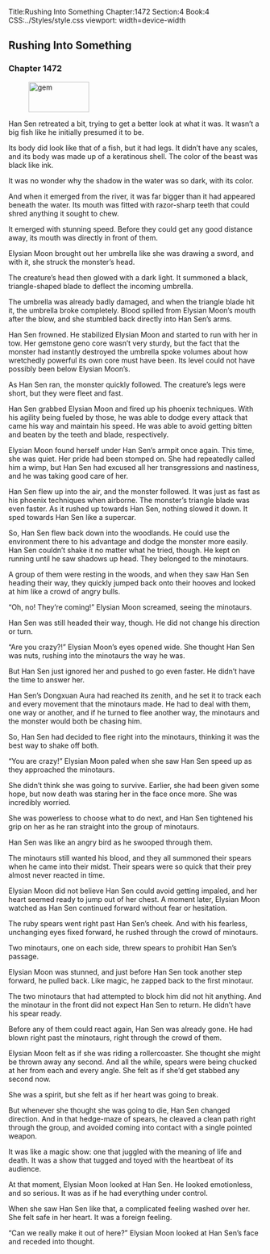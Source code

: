 Title:Rushing Into Something 
Chapter:1472 
Section:4 
Book:4 
CSS:../Styles/style.css 
viewport: width=device-width
  
## Rushing Into Something
### Chapter 1472 
<figure>
	<img src="../Images/gem.gif" alt="gem" id="gem" width="120" height="60" />
</figure>
  

  
  Han Sen retreated a bit, trying to get a better look at what it was. It wasn’t a big fish like he initially presumed it to be.

Its body did look like that of a fish, but it had legs. It didn’t have any scales, and its body was made up of a keratinous shell. The color of the beast was black like ink.

It was no wonder why the shadow in the water was so dark, with its color.

And when it emerged from the river, it was far bigger than it had appeared beneath the water. Its mouth was fitted with razor-sharp teeth that could shred anything it sought to chew.

It emerged with stunning speed. Before they could get any good distance away, its mouth was directly in front of them.

Elysian Moon brought out her umbrella like she was drawing a sword, and with it, she struck the monster’s head.

The creature’s head then glowed with a dark light. It summoned a black, triangle-shaped blade to deflect the incoming umbrella.

The umbrella was already badly damaged, and when the triangle blade hit it, the umbrella broke completely. Blood spilled from Elysian Moon’s mouth after the blow, and she stumbled back directly into Han Sen’s arms.

Han Sen frowned. He stabilized Elysian Moon and started to run with her in tow. Her gemstone geno core wasn’t very sturdy, but the fact that the monster had instantly destroyed the umbrella spoke volumes about how wretchedly powerful its own core must have been. Its level could not have possibly been below Elysian Moon’s.

As Han Sen ran, the monster quickly followed. The creature’s legs were short, but they were fleet and fast.

Han Sen grabbed Elysian Moon and fired up his phoenix techniques. With his agility being fueled by those, he was able to dodge every attack that came his way and maintain his speed. He was able to avoid getting bitten and beaten by the teeth and blade, respectively.

Elysian Moon found herself under Han Sen’s armpit once again. This time, she was quiet. Her pride had been stomped on. She had repeatedly called him a wimp, but Han Sen had excused all her transgressions and nastiness, and he was taking good care of her.

Han Sen flew up into the air, and the monster followed. It was just as fast as his phoenix techniques when airborne. The monster’s triangle blade was even faster. As it rushed up towards Han Sen, nothing slowed it down. It sped towards Han Sen like a supercar.

So, Han Sen flew back down into the woodlands. He could use the environment there to his advantage and dodge the monster more easily. Han Sen couldn’t shake it no matter what he tried, though. He kept on running until he saw shadows up head. They belonged to the minotaurs.

A group of them were resting in the woods, and when they saw Han Sen heading their way, they quickly jumped back onto their hooves and looked at him like a crowd of angry bulls.

“Oh, no! They’re coming!” Elysian Moon screamed, seeing the minotaurs.

Han Sen was still headed their way, though. He did not change his direction or turn.

“Are you crazy?!” Elysian Moon’s eyes opened wide. She thought Han Sen was nuts, rushing into the minotaurs the way he was.

But Han Sen just ignored her and pushed to go even faster. He didn’t have the time to answer her.

Han Sen’s Dongxuan Aura had reached its zenith, and he set it to track each and every movement that the minotaurs made. He had to deal with them, one way or another, and if he turned to flee another way, the minotaurs and the monster would both be chasing him.

So, Han Sen had decided to flee right into the minotaurs, thinking it was the best way to shake off both.

“You are crazy!” Elysian Moon paled when she saw Han Sen speed up as they approached the minotaurs.

She didn’t think she was going to survive. Earlier, she had been given some hope, but now death was staring her in the face once more. She was incredibly worried.

She was powerless to choose what to do next, and Han Sen tightened his grip on her as he ran straight into the group of minotaurs.

Han Sen was like an angry bird as he swooped through them.

The minotaurs still wanted his blood, and they all summoned their spears when he came into their midst. Their spears were so quick that their prey almost never reacted in time.

Elysian Moon did not believe Han Sen could avoid getting impaled, and her heart seemed ready to jump out of her chest. A moment later, Elysian Moon watched as Han Sen continued forward without fear or hesitation.

The ruby spears went right past Han Sen’s cheek. And with his fearless, unchanging eyes fixed forward, he rushed through the crowd of minotaurs.

Two minotaurs, one on each side, threw spears to prohibit Han Sen’s passage.

Elysian Moon was stunned, and just before Han Sen took another step forward, he pulled back. Like magic, he zapped back to the first minotaur.

The two minotaurs that had attempted to block him did not hit anything. And the minotaur in the front did not expect Han Sen to return. He didn’t have his spear ready.

Before any of them could react again, Han Sen was already gone. He had blown right past the minotaurs, right through the crowd of them.

Elysian Moon felt as if she was riding a rollercoaster. She thought she might be thrown away any second. And all the while, spears were being chucked at her from each and every angle. She felt as if she’d get stabbed any second now.

She was a spirit, but she felt as if her heart was going to break.

But whenever she thought she was going to die, Han Sen changed direction. And in that hedge-maze of spears, he cleaved a clean path right through the group, and avoided coming into contact with a single pointed weapon.

It was like a magic show: one that juggled with the meaning of life and death. It was a show that tugged and toyed with the heartbeat of its audience.

At that moment, Elysian Moon looked at Han Sen. He looked emotionless, and so serious. It was as if he had everything under control.

When she saw Han Sen like that, a complicated feeling washed over her. She felt safe in her heart. It was a foreign feeling.

“Can we really make it out of here?” Elysian Moon looked at Han Sen’s face and receded into thought.
